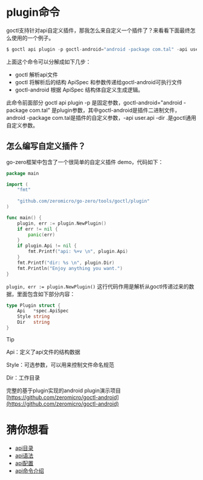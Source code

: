 # plugin命令

goctl支持针对api自定义插件，那我怎么来自定义一个插件了？来看看下面最终怎么使用的一个例子。
```go
$ goctl api plugin -p goctl-android="android -package com.tal" -api user.api -dir .
```

上面这个命令可以分解成如下几步：
* goctl 解析api文件
* goctl 将解析后的结构 ApiSpec 和参数传递给goctl-android可执行文件
* goctl-android 根据 ApiSpec 结构体自定义生成逻辑。 

此命令前面部分 goctl api plugin -p 是固定参数，goctl-android="android -package com.tal" 是plugin参数，其中goctl-android是插件二进制文件，android -package com.tal是插件的自定义参数，-api user.api -dir .是goctl通用自定义参数。
## 怎么编写自定义插件？
go-zero框架中包含了一个很简单的自定义插件 demo，代码如下：
```go
package main

import (
    "fmt"
    
    "github.com/zeromicro/go-zero/tools/goctl/plugin"
)

func main() {
    plugin, err := plugin.NewPlugin()
    if err != nil {
        panic(err)
    }
    if plugin.Api != nil {
        fmt.Printf("api: %+v \n", plugin.Api)
    }
    fmt.Printf("dir: %s \n", plugin.Dir)
    fmt.Println("Enjoy anything you want.")
}
```

`plugin, err := plugin.NewPlugin()` 这行代码作用是解析从goctl传递过来的数据，里面包含如下部分内容：

```go
type Plugin struct {
    Api   *spec.ApiSpec
    Style string
    Dir   string
}
```
> [!TIP]
> Api：定义了api文件的结构数据
> 
> Style：可选参数，可以用来控制文件命名规范
> 
> Dir：工作目录


完整的基于plugin实现的android plugin演示项目
[https://github.com/zeromicro/goctl-android](https://github.com/zeromicro/goctl-android)

# 猜你想看
* [api目录](api-dir.md)
* [api语法](api-grammar.md)
* [api配置](api-config.md)
* [api命令介绍](goctl-api.md)
